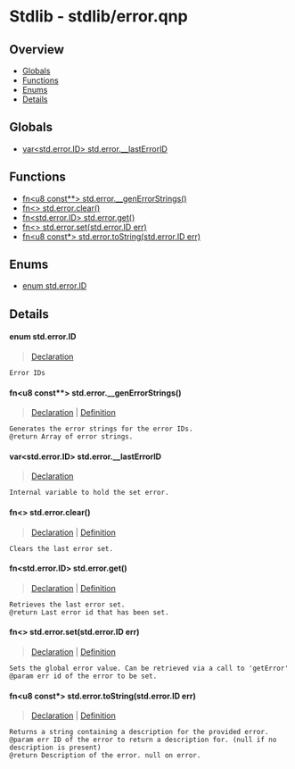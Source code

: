
# Stdlib - stdlib/error.qnp

## Overview
 - [Globals](#globals)
 - [Functions](#functions)
 - [Enums](#enums)
 - [Details](#details)


## Globals
 - [var\<std.error.ID\> std.error.__lastErrorID](#ref_38b19f655517fdcc2e574db8ef85aa9c)

## Functions
 - [fn\<u8 const**\> std.error.__genErrorStrings()](#ref_1da32c02d2e1b84dd73106f6242bfb20)
 - [fn\<\> std.error.clear()](#ref_4a5ec4c965dca5c596e82065f9b44eae)
 - [fn\<std.error.ID\> std.error.get()](#ref_b02942fd928b05dd1e9234338c5fbee2)
 - [fn\<\> std.error.set(std.error.ID err)](#ref_1e4af950465692606de70fa31a5c319b)
 - [fn\<u8 const*\> std.error.toString(std.error.ID err)](#ref_576f588031db164d77fe8b235ad0f8bb)

## Enums
 - [enum std.error.ID](#ref_c464b09d77929bb17dd296443d27d4c9)

## Details
#### <a id="ref_c464b09d77929bb17dd296443d27d4c9"/>enum std.error.ID
> [Declaration](/stdlib/error.qnp?plain=1#L8)
```qinp
Error IDs
```
#### <a id="ref_1da32c02d2e1b84dd73106f6242bfb20"/>fn\<u8 const**\> std.error.__genErrorStrings()
> [Declaration](/stdlib/error.qnp?plain=1#L38) | [Definition](/stdlib/error.qnp?plain=1#L64)
```qinp
Generates the error strings for the error IDs.
@return Array of error strings.
```
#### <a id="ref_38b19f655517fdcc2e574db8ef85aa9c"/>var\<std.error.ID\> std.error.__lastErrorID
> [Declaration](/stdlib/error.qnp?plain=1#L18)
```qinp
Internal variable to hold the set error.
```
#### <a id="ref_4a5ec4c965dca5c596e82065f9b44eae"/>fn\<\> std.error.clear()
> [Declaration](/stdlib/error.qnp?plain=1#L29) | [Definition](/stdlib/error.qnp?plain=1#L49)
```qinp
Clears the last error set.
```
#### <a id="ref_b02942fd928b05dd1e9234338c5fbee2"/>fn\<std.error.ID\> std.error.get()
> [Declaration](/stdlib/error.qnp?plain=1#L26) | [Definition](/stdlib/error.qnp?plain=1#L46)
```qinp
Retrieves the last error set.
@return Last error id that has been set.
```
#### <a id="ref_1e4af950465692606de70fa31a5c319b"/>fn\<\> std.error.set(std.error.ID err)
> [Declaration](/stdlib/error.qnp?plain=1#L22) | [Definition](/stdlib/error.qnp?plain=1#L43)
```qinp
Sets the global error value. Can be retrieved via a call to 'getError'
@param err id of the error to be set.
```
#### <a id="ref_576f588031db164d77fe8b235ad0f8bb"/>fn\<u8 const*\> std.error.toString(std.error.ID err)
> [Declaration](/stdlib/error.qnp?plain=1#L34) | [Definition](/stdlib/error.qnp?plain=1#L52)
```qinp
Returns a string containing a description for the provided error.
@param err ID of the error to return a description for. (null if no description is present)
@return Description of the error. null on error.
```

